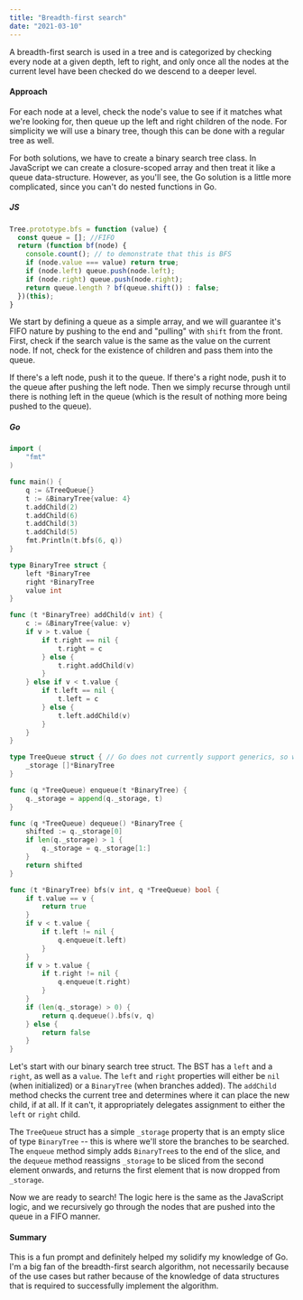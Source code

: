```yaml
---
title: "Breadth-first search"
date: "2021-03-10"
---
```


A breadth-first search is used in a tree and is categorized by checking every node at a given depth, left to right, and only once all the nodes at the current level have been checked do we descend to a deeper level.

<!-- end -->

#### Approach

For each node at a level, check the node's value to see if it matches what we're looking for, then queue up the left and right children of the node. For simplicity we will use a binary tree, though this can be done with a regular tree as well.

For both solutions, we have to create a binary search tree class. In JavaScript we can create a closure-scoped array and then treat it like a queue data-structure. However, as you'll see, the Go solution is a little more complicated, since you can't do nested functions in Go.

##### JS

```js
Tree.prototype.bfs = function (value) {
  const queue = []; //FIFO
  return (function bf(node) {
    console.count(); // to demonstrate that this is BFS
    if (node.value === value) return true;
    if (node.left) queue.push(node.left);
    if (node.right) queue.push(node.right);
    return queue.length ? bf(queue.shift()) : false;
  })(this);
}
```

We start by defining a queue as a simple array, and we will guarantee it's FIFO nature by pushing to the end and "pulling" with `shift` from the front. First, check if the search value is the same as the value on the current node. If not, check for the existence of children and pass them into the queue.

If there's a left node, push it to the queue. If there's a right node, push it to the queue after pushing the left node. Then we simply recurse through until there is nothing left in the queue (which is the result of nothing more being pushed to the queue).

##### Go

```go
import (
	"fmt"
)

func main() {
	q := &TreeQueue{}
	t := &BinaryTree{value: 4}
	t.addChild(2)
	t.addChild(6)
	t.addChild(3)
	t.addChild(5)
	fmt.Println(t.bfs(6, q))
}

type BinaryTree struct {
	left *BinaryTree
	right *BinaryTree
	value int
}

func (t *BinaryTree) addChild(v int) {
	c := &BinaryTree{value: v}
	if v > t.value {
		if t.right == nil {
			t.right = c
		} else {
			t.right.addChild(v)
		}
	} else if v < t.value {
		if t.left == nil {
			t.left = c
		} else {
			t.left.addChild(v)
		}
	}
}

type TreeQueue struct { // Go does not currently support generics, so we have to make a TreeQueue
	_storage []*BinaryTree
}

func (q *TreeQueue) enqueue(t *BinaryTree) {
	q._storage = append(q._storage, t)
}

func (q *TreeQueue) dequeue() *BinaryTree {
	shifted := q._storage[0]
	if len(q._storage) > 1 {
		q._storage = q._storage[1:]
	}
	return shifted
}

func (t *BinaryTree) bfs(v int, q *TreeQueue) bool {
	if t.value == v {
		return true
	}	
	if v < t.value {
		if t.left != nil {
			q.enqueue(t.left)
		}
	}
	if v > t.value {
		if t.right != nil {
			q.enqueue(t.right)
		}
	}
	if (len(q._storage) > 0) {
		return q.dequeue().bfs(v, q)
	} else {
		return false
	}
}
```

Let's start with our binary search tree struct. The BST has a `left` and a `right`, as well as a `value`. The `left` and `right` properties will either be `nil` (when initialized) or a `BinaryTree` (when branches added). The `addChild` method checks the current tree and determines where it can place the new child, if at all. If it can't, it appropriately delegates assignment to either the `left` or `right` child.

The `TreeQueue` struct has a simple `_storage` property that is an empty slice of type `BinaryTree` -- this is where we'll store the branches to be searched. The `enqueue` method simply adds `BinaryTree`s to the end of the slice, and the `dequeue` method reassigns `_storage` to be sliced from the second element onwards, and returns the first element that is now dropped from `_storage`.

Now we are ready to search! The logic here is the same as the JavaScript logic, and we recursively go through the nodes that are pushed into the queue in a FIFO manner.

#### Summary

This is a fun prompt and definitely helped my solidify my knowledge of Go. I'm a big fan of the breadth-first search algorithm, not necessarily because of the use cases but rather because of the knowledge of data structures that is required to successfully implement the algorithm.